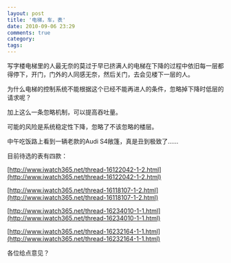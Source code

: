 ```yaml
---
layout: post
title: '电梯，车，表'
date: 2010-09-06 23:29
comments: true
category: 
tags:
---
```

    

写字楼电梯里的人最无奈的莫过于早已挤满人的电梯在下降的过程中依旧每一层都得停下，开门，门外的人同感无奈，然后关门，去会见楼下一层的人。

为什么电梯的控制系统不能根据这个已经不能再进人的条件，忽略掉下降时低层的请求呢？

加上这么一条忽略机制，可以提高吞吐量。

可能的风险是系统稳定性下降，忽略了不该忽略的楼层。

  

中午吃饭路上看到一辆老款的Audi S4敞篷，真是丑到极致了……

  

目前待选的表有四款：

  

[http://www.iwatch365.net/thread-16122042-1-2.html](http://www.iwatch365.net/thread-16122042-1-2.html)

[http://www.iwatch365.net/thread-16118107-1-2.html](http://www.iwatch365.net/thread-16118107-1-2.html)

[http://www.iwatch365.net/thread-16234010-1-1.html](http://www.iwatch365.net/thread-16234010-1-1.html)

[http://www.iwatch365.net/thread-16232164-1-1.html](http://www.iwatch365.net/thread-16232164-1-1.html)

  

各位给点意见？
